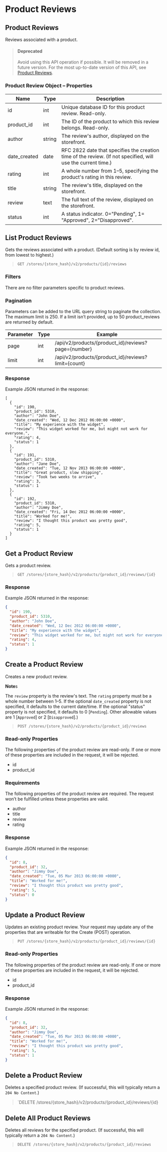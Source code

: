 # Product Reviews

 

## Product Reviews 

Reviews associated with a product.

<!-- theme: warning -->
> #### Deprecated
> Avoid using this API operation if possible. It will be removed in a future version.
> For the most up-to-date version of this API, see [Product Reviews](https://developer.bigcommerce.com/api-reference/store-management/catalog/product-reviews).

### Product Review Object – Properties 

| Name | Type | Description |
|-|-|-|
| id | int | Unique database ID for this product review. Read-only. |
| product_id | int | The ID of the product to which this review belongs. Read-only. |
| author | string | The review's author, displayed on the storefront. |
| date_created | date | RFC 2822 date that specifies the creation time of the review. (If not specified, will use the current time.) |
| rating | int | A whole number from 1–5, specifying the product's rating in this review. |
| title | string | The review's title, displayed on the storefront. |
| review | text | The full text of the review, displayed on the storefront. |
| status | int | A status indicator. 0="Pending", 1= "Approved", 2="Disapproved". |

## List Product Reviews 

Gets the reviews associated with a product. (Default sorting is by review id, from lowest to highest.)

>`GET /stores/{store_hash}/v2/products/{id}/reviews`

### Filters 

There are no filter parameters specific to product reviews. 

### Pagination 

Parameters can be added to the URL query string to paginate the collection. The maximum limit is 250. If a limit isn’t provided, up to 50 product_reviews are returned by default.

| Parameter | Type | Example |
|-|-|-|
| page | int | /api/v2/products/{product_id}/reviews?page={number} |
| limit | int | /api/v2/products/{product_id}/reviews?limit={count} |

### Response 

Example JSON returned in the response:

```
[
  {
    "id": 190,
    "product_id": 5310,
    "author": "John Doe",
    "date_created": "Wed, 12 Dec 2012 06:00:00 +0000",
    "title": "My experience with the widget",
    "review": "This widget worked for me, but might not work for everyone.",
    "rating": 4,
    "status": 1
  },
  {
    "id": 191,
    "product_id": 5310,
    "author": "Jane Doe",
    "date_created": "Tue, 12 Nov 2013 06:00:00 +0000",
    "title": "Great product, slow shipping",
    "review": "Took two weeks to arrive",
    "rating": 3,
    "status": 1
  },
  {
    "id": 192,
    "product_id": 5310,
    "author": "Jimmy Doe",
    "date_created": "Fri, 14 Dec 2012 06:00:00 +0000",
    "title": "Worked for me!",
    "review": "I thought this product was pretty good",
    "rating": 5,
    "status": 1
  }
]
```

## Get a Product Review 

Gets a product review.

>`GET /stores/{store_hash}/v2/products/{product_id}/reviews/{id}`

### Response 

Example JSON returned in the response:

```json
{
  "id": 190,
  "product_id": 5310,
  "author": "John Doe",
  "date_created": "Wed, 12 Dec 2012 06:00:00 +0000",
  "title": "My experience with the widget",
  "review": "This widget worked for me, but might not work for everyone.",
  "rating": 4,
  "status": 1
}
```

## Create a Product Review 

Creates a new product review. 

**Note**s 

The `review` property is the review's text. The `rating` property must be a whole number between 1–5. If the optional `date_created` property is not specified, it defaults to the current date/time. If the optional "status" property is not specified, it defaults to 0 [`Pending`]. Other allowable values are 1 [`Approved`] or 2 [`Disapproved`].)

>`POST /stores/{store_hash}/v2/products/{product_id}/reviews`

### Read-only Properties 

The following properties of the product review are read-only. If one or more of these properties are included in the request, it will be rejected.

*   id
*   product_id

### Requirements 

The following properties of the product review are required. The request won’t be fulfilled unless these properties are valid.

*   author
*   title
*   review
*   rating

### Response 

Example JSON returned in the response:

```json
{
  "id": 8,
  "product_id": 32,
  "author": "Jimmy Doe",
  "date_created": "Tue, 05 Mar 2013 06:00:00 +0000",
  "title": "Worked for me!",
  "review": "I thought this product was pretty good",
  "rating": 5,
  "status": 0
}
```

## Update a Product Review 

Updates an existing product review. Your request may update any of the properties that are writeable for the Create (POST) operation.

>`PUT /stores/{store_hash}/v2/products/{product_id}/reviews/{id}`

### Read-only Properties 

The following properties of the product review are read-only. If one or more of these properties are included in the request, it will be rejected.

*   id
*   product_id

### Response 

Example JSON returned in the response:

```json
{
  "id": 8,
  "product_id": 32,
  "author": "Jimmy Doe",
  "date_created": "Tue, 05 Mar 2013 06:00:00 +0000",
  "title": "Worked for me!",
  "review": "I thought this product was pretty good",
  "rating": 5,
  "status": 1
}
```

## Delete a Product Review 

Deletes a specified product review. (If successful, this will typically return a `204 No Content`.)

>`DELETE /stores/{store_hash}/v2/products/{product_id}/reviews/{id}

## Delete All Product Reviews 

Deletes all reviews for the specified product. (If successful, this will typically return a `204 No Content`.)

>`DELETE /stores/{store_hash}/v2/products/{product_id}/reviews`
